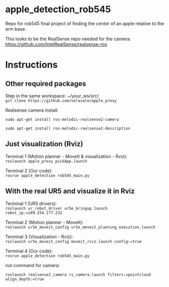 # apple_detection_rob545
Repo for rob545 final project of finding the center of an apple relative to the arm base.


This looks to be the RealSense repo needed for the camera:
https://github.com/IntelRealSense/realsense-ros

# Instructions

## Other required packages
Step in the same workspace: ~/your_ws/src/  
`git clone https://github.com/velasale/apple_proxy`


Realsense camera install:

```console
sudo apt-get install ros-melodic-realsense2-camera
```

```console
sudo apt-get install ros-melodic-realsense2-description
```

## Just visualization (Rviz) 
Terminal 1 (Motion planner - MoveIt & visualization - Rviz):  
`roslaunch apple_proxy pickApp.launch`

Terminal 2 (Our code):  
`rosrun apple_detection rob545_main.py`

## With the real UR5 and visualize it in Rviz
Terminal 1 (UR5 drivers):  
`roslaunch ur_robot_driver ur5e_bringup.launch robot_ip:=169.254.177.232`

Terminal 2 (Motion planner - MoveIt):  
`roslaunch ur5e_moveit_config ur5e_moveit_planning_execution.launch`

Terminal 3 (Visualization - Rviz):  
`roslaunch ur5e_moveit_config moveit_rviz.launch config:=true`

Terminal 4 (Our code):  
`rosrun apple_detection rob545_main.py`



run command for camera:

```console
roslaunch realsense2_camera rs_camera.launch filters:=pointcloud align_depth:=true 
```